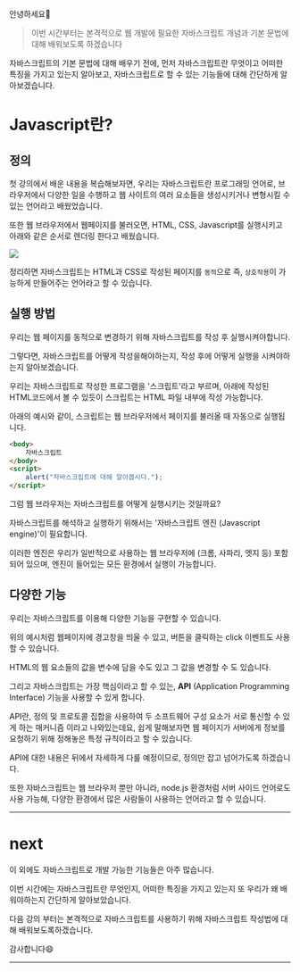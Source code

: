 안녕하세요🤩

> 이번 시간부터는 본격적으로 웹 개발에 필요한 자바스크립트 개념과 기본 문법에 대해 배워보도록 하겠습니다

자바스크립트의 기본 문법에 대해 배우기 전에, 먼저 자바스크립트란 무엇이고 어떠한 특징을 가지고 있는지 알아보고,
자바스크립트로 할 수 있는 기능들에 대해 간단하게 알아보겠습니다.

# Javascript란?

## 정의

첫 강의에서 배운 내용을 복습해보자면, 우리는 자바스크립트란 프로그래밍 언어로, 브라우저에서 다양한 일을 수행하고 웹 사이트의 여러 요소들을 생성시키거나 변형시킬 수 있는 언어라고 배웠었습니다.

또한 웹 브라우저에서 웹페이지를 불러오면, HTML, CSS, Javascript를 실행시키고 아래와 같은 순서로 렌더링 한다고 배웠습니다.

![](https://velog.velcdn.com/images/hbin12212/post/7f168e88-457e-4991-8741-85cfbd79fd7a/image.png)

정리하면 자바스크립트는 HTML과 CSS로 작성된 페이지를 `동적`으로 즉, `상호작용`이 가능하게 만들어주는 언어라고 할 수 있습니다.

## 실행 방법

우리는 웹 페이지를 동적으로 변경하기 위해 자바스크립트를 작성 후 실행시켜야합니다.

그렇다면, 자바스크립트를 어떻게 작성을해야하는지, 작성 후에 어떻게 실행을 시켜야하는지 알아보겠습니다.

우리는 자바스크립트로 작성한 프로그램을 '스크립트'라고 부르며, 아래에 작성된 HTML코드에서 볼 수 있듯이 스크립트는 HTML 파일 내부에 작성 가능합니다.

아래의 예시와 같이, 스크립트는 웹 브라우저에서 페이지를 불러올 때 자동으로 실행됩니다.

```html
<body>
    자바스크립트
</body>
<script>
    alert("자바스크립트에 대해 알아봅시다.");
</script>
```

그럼 웹 브라우저는 자바스크립트를 어떻게 실행시키는 것일까요?

자바스크립트를 해석하고 실행하기 위해서는 '자바스크립트 엔진 (Javascript engine)'이 필요합니다.

이러한 엔진은 우리가 일반적으로 사용하는 웹 브라우저에 (크롬, 사파리, 엣지 등) 포함되어 있으며, 엔진이 들어있는 모든 환경에서 실행이 가능합니다.

## 다양한 기능

우리는 자바스크립트를 이용해 다양한 기능을 구현할 수 있습니다.

위의 예시처럼 웹페이지에 경고창을 띄울 수 있고, 버튼을 클릭하는 click 이벤트도 사용할 수 있습니다.

HTML의 웹 요소들의 값을 변수에 담을 수도 있고 그 값을 변경할 수 도 있습니다.

그리고 자바스크립트는 가장 핵심이라고 할 수 있는, **API** (Application Programming Interface) 기능을 사용할 수 있게 합니다.

API란, 정의 및 프로토콜 집합을 사용하여 두 소프트웨어 구성 요소가 서로 통신할 수 있게 하는 매커니즘 이라고 나와있는데요, 쉽게 말해보자면 웹 페이지가 서버에게 정보를 요청하기 위해 정해놓은 특정 규칙이라고 할 수 있습니다.

API에 대한 내용은 뒤에서 자세하게 다룰 예정이므로, 정의만 잡고 넘어가도록 하겠습니다.

또한 자바스크립트는 웹 브라우저 뿐만 아니라, node.js 환경처럼 서버 사이드 언어로도 사용 가능해, 다양한 환경에서 많은 사람들이 사용하는 언어라고 할 수 있습니다.

---

# next

이 외에도 자바스크립트로 개발 가능한 기능들은 아주 많습니다.

이번 시간에는 자바스크립트란 무엇인지, 어떠한 특징을 가지고 있는지 또 우리가 왜 배워야하는지 간단하게 알아보았습니다.

다음 강의 부터는 본격적으로 자바스크립트를 사용하기 위해 자바스크립트 작성법에 대해 배워보도록하겠습니다.

감사합니다😄

---
